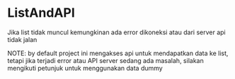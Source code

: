 # ListAndAPI
Jika list tidak muncul kemungkinan ada error dikoneksi atau dari server api tidak jalan

NOTE: by default project ini mengakses api untuk mendapatkan data ke list, tetapi jika terjadi error atau API server sedang ada masalah, silakan mengikuti petunjuk untuk menggunakan data dummy
